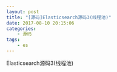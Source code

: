 ```yaml
---
layout: post
title: "[源码]Elasticsearch源码3(线程池)"
date: 2017-08-10 20:15:06 
categories: 
    - 源码
tags:
    - es
---
```


Elasticsearch源码3(线程池)

<!--more-->

```